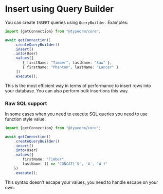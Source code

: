 # Insert using Query Builder

You can create `INSERT` queries using `QueryBuilder`.
Examples:

```typescript
import {getConnection} from "@typeorm/core";

await getConnection()
    .createQueryBuilder()
    .insert()
    .into(User)
    .values([
        { firstName: "Timber", lastName: "Saw" },
        { firstName: "Phantom", lastName: "Lancer" }
     ])
    .execute();
```

This is the most efficient way in terms of performance to insert rows into your database.
You can also perform bulk insertions this way.

### Raw SQL support

In some cases when you need to execute SQL queries you need to use function style value:


```typescript
import {getConnection} from "@typeorm/core";

await getConnection()
    .createQueryBuilder()
    .insert()
    .into(User)
    .values({
        firstName: "Timber",
        lastName: () => "CONCAT('S', 'A', 'W')"
    })
    .execute();
```

This syntax doesn't escape your values, you need to handle escape on your own.
